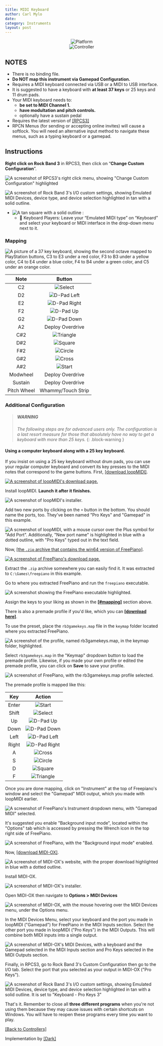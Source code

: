 ```yaml
---
title: MIDI Keyboard
author: Carl Mylo
date: 
category: Instruments
layout: post
---
```


<div align="center"> <img src="https://raw.githubusercontent.com/hmxmilohax/rb3-pc/main/assets/images/instruments/plat/midi.png" alt="Platform" title="Platform"></div>

<div align="center"> <img src="https://raw.githubusercontent.com/hmxmilohax/rb3-pc/main/assets/images/instruments/cont/midikeyscontroller.png" alt="Controller" title="Controller"></div>

## NOTES

* There is no binding file.
* **Do NOT map this instrument via Gamepad Configuration.**
* Requires a MIDI keyboard connected via USB or a MIDI to USB interface.
* It is suggested to have a keyboard with **at least 37 keys** or 25 keys and 11 drum pads.
* Your MIDI keyboard needs to:
	* **be set to MIDI Channel 1.**
	* **have modultation and pitch controls.**
	* optionally have a sustain pedal
* Requires the latest version of [[RPCS3]](https://rpcs3.net/download)
* RPCN Menus (for sending or accepting online invites) will cause a softlock. You will need an alternative input method to navigate these menus, such as a typing keyboard or a gamepad.

## Instructions

**Right click on Rock Band 3** in RPCS3, then click on “**Change Custom Configuration**”.  

![A screenshot of RPCS3's right click menu, showing "Change Custom Configuration" highlighted](https://raw.githubusercontent.com/hmxmilohax/rb3-pc/main/assets/images/cust/rpcs3customconfigchange.png "Change Custom Configuration")

![A screenshot of Rock Band 3's I/O custom settings, showing Emulated MIDI Devices, device type, and device selection highlighted in tan with a solid outline.](https://raw.githubusercontent.com/hmxmilohax/rb3-pc/main/assets/images/cust/iod.png "I/O")
* ![A tan square with a solid outline](https://raw.githubusercontent.com/hmxmilohax/rb3-pc/main/assets/images/cust/smalltan.png "Tan Square") : 
	* 🎹 Keyboard Players: Leave your “Emulated MIDI type” on “Keyboard” and select your keyboard or MIDI interface in the drop-down menu next to it.

### Mapping

![A picture of a 37 key keyboard, showing the second octave mapped to PlayStation buttons, C3 to E3 under a red color, F3 to B3 under a yellow color, C4 to E4 under a blue color, F4 to B4 under a green color, and C5 under an orange color.](https://raw.githubusercontent.com/hmxmilohax/rb3-pc/main/assets/images/midi/keysctrl.png "MIDI Keyboard Reference")

| **Note** | **Button** |
|:--------:|:-------------------:|
| C2 | ![Select](https://raw.githubusercontent.com/hmxmilohax/rb3-pc/main/assets/images/btns/ctrls/ps3/sel.png "Select") |
| D2 | ![D-Pad Left](https://raw.githubusercontent.com/hmxmilohax/rb3-pc/main/assets/images/btns/ctrls/ps3/dl.png "D-Pad Left") |
| E2 | ![D-Pad Right](https://raw.githubusercontent.com/hmxmilohax/rb3-pc/main/assets/images/btns/ctrls/ps3/dr.png "D-Pad Right") |
| F2 | ![D-Pad Up](https://raw.githubusercontent.com/hmxmilohax/rb3-pc/main/assets/images/btns/ctrls/ps3/du.png "D-Pad Up") |
| G2 | ![D-Pad Down](https://raw.githubusercontent.com/hmxmilohax/rb3-pc/main/assets/images/btns/ctrls/ps3/dd.png "D-Pad Down") |
| A2 | Deploy Overdrive |
| C#2 | ![Triangle](https://raw.githubusercontent.com/hmxmilohax/rb3-pc/main/assets/images/btns/ctrls/ps3/t.png "Triangle") |
| D#2 | ![Square](https://raw.githubusercontent.com/hmxmilohax/rb3-pc/main/assets/images/btns/ctrls/ps3/s.png "Square") |
| F#2 | ![Circle](https://raw.githubusercontent.com/hmxmilohax/rb3-pc/main/assets/images/btns/ctrls/ps3/o.png "Circle") |
| G#2 | ![Cross](https://raw.githubusercontent.com/hmxmilohax/rb3-pc/main/assets/images/btns/ctrls/ps3/x.png "Cross") |
| A#2 | ![Start](https://raw.githubusercontent.com/hmxmilohax/rb3-pc/main/assets/images/btns/ctrls/ps3/sta.png "Start") |
| Modwheel | Deploy Overdrive |
| Sustain | Deploy Overdrive |
| Pitch Wheel | Whammy/Touch Strip |

### Additional Configuration

> ##### WARNING
>
> _The following steps are for advanced users only. The configuration is a last resort measure for those that absolutely have no way to get a keyboard with more than 25 keys._
{: .block-warning  }

#### Using a computer keyboard along with a 25 key keyboard.

If you insist on using a 25 key keyboard without drum pads, you can use your regular computer keyboard and convert its key presses to the MIDI notes that correspond to the game buttons.
First, [[download loopMIDI]](https://www.tobias-erichsen.de/software/loopmidi.html).

[![A screenshot of loopMIDI's download page.](https://raw.githubusercontent.com/hmxmilohax/rb3-pc/main/assets/images/instruments/midictrlloopMIDIdl.png)](https://www.tobias-erichsen.de/software/loopmidi.html "Tobias Erichsen - loopMIDI")

Install loopMIDI. **Launch it after it finishes.**

![A screenshot of loopMIDI's installer.](https://raw.githubusercontent.com/hmxmilohax/rb3-pc/main/assets/images/instruments/midictrlloopMIDIinst.png "loopMIDI Setup")

Add two new ports by clicking on the `+` button in the bottom. You should name the ports, too. They've been named "Pro Keys" and "Gamepad" in this example.

![A screenshot of loopMIDI, with a mouse cursor over the Plus symbol for "Add Port". Additionally, "New port name" is highlighted in blue with a dotted outline, with "Pro Keys" typed out in the text field.](https://raw.githubusercontent.com/hmxmilohax/rb3-pc/main/assets/images/instruments/midictrlloopMIDIaddport.png "loopMIDI")

Now, [[the `.zip` archive that contains the win64 version of FreePiano]](https://freepiano.tiwb.com/en/).

[![A screenshot of FreePiano's download page.](https://raw.githubusercontent.com/hmxmilohax/rb3-pc/main/assets/images/instruments/midictrlfreepnodl.png)](https://freepiano.tiwb.com/en "FreePiano - Advanced virtual MIDI keyboard")

Extract the `.zip` archive somewhere you can easily find it. It was extracted to `C:\Games\freepiano` in this example.

Go to where you extracted FreePiano and run the `freepiano` executable.

![A screenshot showing the FreePiano executable highlighted.](https://raw.githubusercontent.com/hmxmilohax/rb3-pc/main/assets/images/instruments/midictrlfreepnodir.png "freepiano.exe")

Assign the keys to your liking as shown in the [**[#mapping]**](#mapping) section above.

There is also a premade profile if you'd like, which you can [**[download here]**](https://github.com/hmxmilohax/rb3-pc/raw/main/instrument-repo/rb3gamekeys.map).

To use the preset, place the `rb3gamekeys.map` file in the `keymap` folder located where you extracted FreePiano.

![A screenshot of the profile, named rb3gamekeys.map, in the keymap folder, highlighted.](https://raw.githubusercontent.com/hmxmilohax/rb3-pc/main/assets/images/instruments/midictrlfreepnopreset.png "keymap")

Select `rb3gamekeys.map` in the "Keymap" dropdown button to load the premade profile. Likewise, if you made your own profile or edited the premade profile, you can click on **Save** to save your profile.

![A screenshot of FreePiano, with the rb3gamekeys.map profile selected.](https://raw.githubusercontent.com/hmxmilohax/rb3-pc/main/assets/images/instruments/midictrlfreepnoselpres.png "rb3gamekeys.map")

The premade profile is mapped like this:

| **Key** | **Action** |
|:--------:|:-------------------:|
| Enter | ![Start](https://raw.githubusercontent.com/hmxmilohax/rb3-pc/main/assets/images/btns/ctrls/ps3/sta.png "Start") |
| Shift | ![Select](https://raw.githubusercontent.com/hmxmilohax/rb3-pc/main/assets/images/btns/ctrls/ps3/sel.png "Select") |
| Up | ![D-Pad Up](https://raw.githubusercontent.com/hmxmilohax/rb3-pc/main/assets/images/btns/ctrls/ps3/du.png "D-Pad Up") |
| Down | ![D-Pad Down](https://raw.githubusercontent.com/hmxmilohax/rb3-pc/main/assets/images/btns/ctrls/ps3/dd.png "D-Pad Down") |
| Left | ![D-Pad Left](https://raw.githubusercontent.com/hmxmilohax/rb3-pc/main/assets/images/btns/ctrls/ps3/dl.png "D-Pad Left") |
| Right | ![D-Pad Right](https://raw.githubusercontent.com/hmxmilohax/rb3-pc/main/assets/images/btns/ctrls/ps3/dr.png "D-Pad Right") |
| A | ![Cross](https://raw.githubusercontent.com/hmxmilohax/rb3-pc/main/assets/images/btns/ctrls/ps3/x.png "Cross") |
| S | ![Circle](https://raw.githubusercontent.com/hmxmilohax/rb3-pc/main/assets/images/btns/ctrls/ps3/o.png "Circle") |
| D | ![Square](https://raw.githubusercontent.com/hmxmilohax/rb3-pc/main/assets/images/btns/ctrls/ps3/s.png "Square") |
| F | ![Triangle](https://raw.githubusercontent.com/hmxmilohax/rb3-pc/main/assets/images/btns/ctrls/ps3/t.png "Triangle") |


Once you are done mapping, click on "Instrument" at the top of Freepiano's window and select the "Gamepad" MIDI output, which you made with loopMIDI earlier.

![A screenshot of FreePiano's Instrument dropdown menu, with "Gamepad MIDI" selected.](https://raw.githubusercontent.com/hmxmilohax/rb3-pc/main/assets/images/instruments/midictrlfreepnoout.png "Gamepad")

It's suggested you enable "Background input mode", located within the "Options" tab which is accessed by pressing the Wrench icon in the top right side of FreePiano.

![A screenshot of FreePiano, with the "Background input mode" enabled.](https://raw.githubusercontent.com/hmxmilohax/rb3-pc/main/assets/images/instruments/midictrlfreepnoback.png "Background input mode")

Now, [[download MIDI-OX]](http://www.midiox.com/moxdown.htm).

![A screenshot of MIDI-OX's website, with the proper download highlighted in blue with a dotted outline.](https://raw.githubusercontent.com/hmxmilohax/rb3-pc/main/assets/images/instruments/midictrlmidioxdl.png "MIDI-OX 7.0.2")

Install MIDI-OX.

![A screenshot of MIDI-OX's installer.](https://raw.githubusercontent.com/hmxmilohax/rb3-pc/main/assets/images/instruments/midictrlmidioxinst.png "MIDI-OX Setup Wizard")

Open MIDI-OX then navigate to **Options > MIDI Devices**

![A screenshot of MIDI-OX, with the mouse hovering over the MIDI Devices menu, under the Options menu.](https://raw.githubusercontent.com/hmxmilohax/rb3-pc/main/assets/images/instruments/midictrlmidioxopts.png "Options > Midi Devices")

In the MIDI Devices Menu, select your keyboard and the port you made in loopMIDI ("Gamepad") for FreePiano in the MIDI Inputs section.
Select the other port you made in loopMIDI ("Pro Keys") in the MIDI Outputs. This will combine both MIDI inputs into a single output.

![A screenshot of MIDI-OX's MIDI Devices, with a keyboard and the Gamepad selected in the MIDI Inputs section and Pro Keys selected in the MIDI Outputs section.](https://raw.githubusercontent.com/hmxmilohax/rb3-pc/main/assets/images/instruments/midictrlmidioxcombo.png "MIDI Devices")

Finally, in RPCS3, go to Rock Band 3's Custom Configuration then go to the I/O tab. Select the port that you selected as your output in MIDI-OX ("Pro Keys").

![A screenshot of Rock Band 3's I/O custom settings, showing Emulated MIDI Devices, device type, and device selection highlighted in tan with a solid outline. It is set to "Keyboard - Pro Keys 3"](https://raw.githubusercontent.com/hmxmilohax/rb3-pc/main/assets/images/instruments/midictrlrpcs3.png "Settings: [BLUS30463] Rock Band 3")

That's it. Remember to close all **three different programs** when you're not using them because they may cause issues with certain shortcuts on Windows.
You will have to reopen these programs every time you want to play.

[[Back to Controllers]](https://rb3pc.milohax.org/english/controllers/)

Implementation by [[Dark]](https://dark.ski/)

